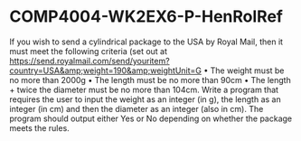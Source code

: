 # COMP4004-WK2EX6-P-HenRolRef
If you wish to send a cylindrical package to the USA by Royal Mail, then it must meet the following criteria (set out at https://send.royalmail.com/send/youritem?country=USA&amp;weight=190&amp;weightUnit=G
•	The weight must be no more than 2000g
•	The length must be no more than 90cm
•	The length + twice the diameter must be no more than 104cm.
Write a program that requires the user to input the weight as an integer (in g), the length as an integer (in cm) and then the diameter as an integer (also in cm). The program should output either Yes or No depending on whether the package meets the rules.
